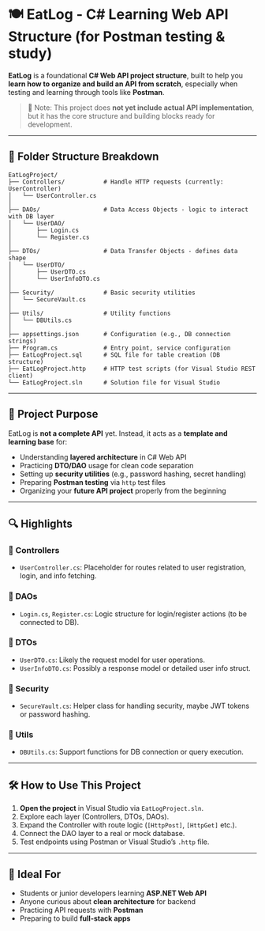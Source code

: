 # 🍽️ EatLog - C# Learning Web API Structure (for Postman testing & study)

**EatLog** is a foundational **C# Web API project structure**, built to help you **learn how to organize and build an API from scratch**, especially when testing and learning through tools like **Postman**.

> 📌 Note: This project does **not yet include actual API implementation**, but it has the core structure and building blocks ready for development.

---

## 📁 Folder Structure Breakdown

```
EatLogProject/
├── Controllers/           # Handle HTTP requests (currently: UserController)
│   └── UserController.cs
│
├── DAOs/                  # Data Access Objects - logic to interact with DB layer
│   └── UserDAO/
│       ├── Login.cs
│       └── Register.cs
│
├── DTOs/                  # Data Transfer Objects - defines data shape
│   └── UserDTO/
│       ├── UserDTO.cs
│       └── UserInfoDTO.cs
│
├── Security/              # Basic security utilities
│   └── SecureVault.cs
│
├── Utils/                 # Utility functions
│   └── DBUtils.cs
│
├── appsettings.json       # Configuration (e.g., DB connection strings)
├── Program.cs             # Entry point, service configuration
├── EatLogProject.sql      # SQL file for table creation (DB structure)
├── EatLogProject.http     # HTTP test scripts (for Visual Studio REST client)
└── EatLogProject.sln      # Solution file for Visual Studio
```

---

## 🧠 Project Purpose

EatLog is **not a complete API** yet. Instead, it acts as a **template and learning base** for:

- Understanding **layered architecture** in C# Web API
- Practicing **DTO/DAO** usage for clean code separation
- Setting up **security utilities** (e.g., password hashing, secret handling)
- Preparing **Postman testing** via `http` test files
- Organizing your **future API project** properly from the beginning

---

## 🔍 Highlights

### 🔹 Controllers
- `UserController.cs`: Placeholder for routes related to user registration, login, and info fetching.

### 🔹 DAOs
- `Login.cs`, `Register.cs`: Logic structure for login/register actions (to be connected to DB).

### 🔹 DTOs
- `UserDTO.cs`: Likely the request model for user operations.
- `UserInfoDTO.cs`: Possibly a response model or detailed user info struct.

### 🔹 Security
- `SecureVault.cs`: Helper class for handling security, maybe JWT tokens or password hashing.

### 🔹 Utils
- `DBUtils.cs`: Support functions for DB connection or query execution.

---

## 🛠️ How to Use This Project

1. **Open the project** in Visual Studio via `EatLogProject.sln`.
2. Explore each layer (Controllers, DTOs, DAOs).
3. Expand the Controller with route logic (`[HttpPost]`, `[HttpGet]` etc.).
4. Connect the DAO layer to a real or mock database.
5. Test endpoints using Postman or Visual Studio’s `.http` file.

---

## 📌 Ideal For

- Students or junior developers learning **ASP.NET Web API**
- Anyone curious about **clean architecture** for backend
- Practicing API requests with **Postman**
- Preparing to build **full-stack apps**
